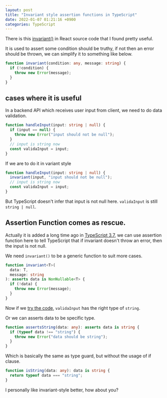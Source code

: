 ```yaml
---
layout: post
title: "Invariant style assertion functions in TypeScript"
date: 2022-01-07 01:21:16 +0900
categories: TypeScript
---
```


There is this [invariant()](https://github.com/facebook/react/blob/v0.13.3/src/vendor/core/invariant.js) in React source code that I found pretty useful.

It is used to assert some condition should be truthy, if not then an error should be thrown, we can simplify it to something like below.

```ts
function invariant(condition: any, message: string) {
  if (!condition) {
    throw new Error(message);
  }
}
```

## cases where it is useful

In a backend API which receives user input from client, we need to do data validation.

```ts
function handleInput(input: string | null) {
  if (input == null) {
    throw new Error("input should not be null");
  }
  // input is string now
  const validaInput = input;
}
```

If we are to do it in variant style

```ts
function handleInput(input: string | null) {
  invariant(input, "input should not be null");
  // input is string now
  const validaInput = input;
}
```

But TypeScript doesn't infer that input is not null here. `validaInput` is still `string | null`.

## Assertion Function comes as rescue.

Actually it is added a long time ago in [TypeScript 3.7](https://www.typescriptlang.org/docs/handbook/release-notes/typescript-3-7.html), we can use assertion function here to tell TypeScript that if invariant doesn't throw an error, then the input is not null.

We need `invariant()` to be a generic function to suit more cases.

```ts
function invariant<T>(
  data: T,
  message: string
): asserts data is NonNullable<T> {
  if (!data) {
    throw new Error(message);
  }
}
```

Now if we [try the code](https://www.typescriptlang.org/play?ssl=5&ssc=2&pln=1&pc=1#code/GYVwdgxgLglg9mABDMA3AhgJxusUA8AKgHwAUAJulOgFyKEA0iAtgKYDO76A5q3e1GxhuASjrpOrTFHaJK1ZLIByCJSAA269ACN1rIsUQBvALAAoRMmCJSAQnnoRx85ctQAFpjgB3RGFa+AKKYXpikbJw8rCIuiAC+5glm5qCQsAiI7rjkegCSYAAOIFCkKEVQ-IIo3IgAPn4a6k6mFshoWDh4pYXFTABEZcWI7O5wGuR+cFCI2qwNmn0iANyxAPSrbeWKw1XCk96xEAgCiBjqMJT5WwC8m8WJQA), `validaInput` has the right type of `string`.

Or we can asserts data to be specific type.

```ts
function assertsString(data: any): asserts data is string {
  if (typeof data !== "string") {
    throw new Error("data should be string");
  }
}
```

Which is basically the same as type guard, but without the usage of if clause.

```ts
function isString(data: any): data is string {
  return typeof data === "string";
}
```

I personally like invariant-style better, how about you?
